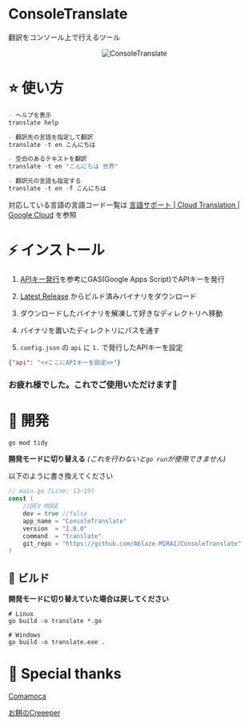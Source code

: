 # ConsoleTranslate

翻訳をコンソール上で行えるツール

<div align="center">

![ConsoleTranslate](./docs/main.gif)

</div>

# ⭐ 使い方

```powershell
- ヘルプを表示
translate help

- 翻訳先の言語を指定して翻訳
translate -t en こんにちは

- 空白のあるテキストを翻訳
translate -t en "こんにちは 世界"

- 翻訳元の言語も指定する
translate -t en -f こんにちは
```

対応している言語の言語コード一覧は [言語サポート  |  Cloud Translation  |  Google Cloud](https://cloud.google.com/translate/docs/languages) を参照

# ⚡ インストール

1. [APIキー発行](./API.md)を参考にGAS(Google Apps Script)でAPIキーを発行

2. [Latest Release](./releases) からビルド済みバイナリをダウンロード

3. ダウンロードしたバイナリを解凍して好きなディレクトリへ移動

4. バイナリを置いたディレクトリにパスを通す

5. `config.json` の `api` に `1.` で発行したAPIキーを設定

```json
{"api": "<<ここにAPIキーを設定>>"}
```

### お疲れ様でした。これでご使用いただけます🎉

# 🌠 開発

```bash
go mod tidy
```

**開発モードに切り替える** *(これを行わないと`go run`が使用できません)*

以下のように書き換えてください

```go
// main.go [Line: 13~19]
const (
    //DEV MODE
	dev = true //false
	app_name = "ConsoleTranslate"
	version  = "1.0.0"
	command  = "translate"
	git_repo = "https://github.com/Ablaze-MIRAI/ConsoleTranslate"
)
```

## 🔧 ビルド

**開発モードに切り替えていた場合は戻してください**

```
# Linux
go build -o translate *.go

# Windows
go build -o translate.exe .
```

# 💌 Special thanks

[Comamoca](https://github.com/Comamoca)

[お餅のCreeeper](https://github.com/creeper-0910)